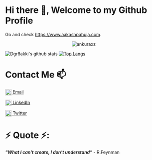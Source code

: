 # Hi there 👋, Welcome to my Github Profile

Go and check https://www.aakashpahuja.com.

<p align="center"> <img src="https://komarev.com/ghpvc/?username=ankuraxz" alt="ankuraxz" /> </p>

![Dgr8akki's github stats](https://github-readme-stats.vercel.app/api?username=dgr8akki&show_icons=true&theme=gotham&hide=issues,stars&count_private=true)
[![Top Langs](https://github-readme-stats.vercel.app/api/top-langs/?username=dgr8akki&layout=compact)](https://github.com/dgr8akki/github-readme-stats)

# Contact Me 📫
<a href="mailto:pahujaaakash5@gmail.com" target="blank"><img align="center" src="https://www.flaticon.com/svg/static/icons/svg/281/281769.svg" alt="pahujaaakash5@gmail.com" height="20" width="20" /> [Email](mailto:pahujaaakash5@gmail.com)

<a href="https://www.linkedin.com/in/dgr8akki/" target="blank"><img align="center" src="https://cdn.jsdelivr.net/npm/simple-icons@3.0.1/icons/linkedin.svg" alt="dgr8akki" height="20" width="20" /> [LinkedIn](https://www.linkedin.com/in/dgr8akki/)

<a href="https://twitter.com/ImAakashPahuja" target="blank"><img align="center" src="https://cdn.jsdelivr.net/npm/simple-icons@3.0.1/icons/twitter.svg" alt="ImAakashPahuja" height="20" width="20" />  [Twitter](https://twitter.com/ImAakashPahuja)
  
# ⚡ Quote ⚡: 
__*"What I can't create, I don't understand"*__ - R.Feynman  

